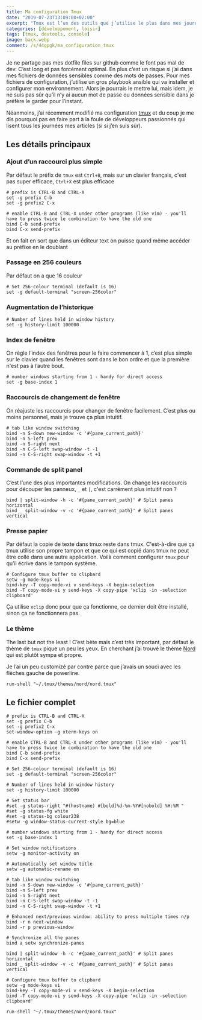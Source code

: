 ```yaml
---
title: Ma configuration Tmux
date: "2019-07-23T13:09:00+02:00"
excerpt: "Tmux est l’un des outils que j’utilise le plus dans mes journées, voici donc la configuration que j’utilise"
categories: [développement, loisir]
tags: [tmux, devtools, console]
image: back.webp
comment: /s/44gpgk/ma_configuration_tmux
---
```


Je ne partage pas mes dotfile files sur github comme le font pas mal de dev. C’est long et pas forcément optimal. En plus c’est un risque si j’ai dans mes fichiers de données sensibles comme des mots de passes. Pour mes fichiers de configuration, j’utilise un gros playbook ansible qui va installer et configurer mon environnement. Alors je pourrais le mettre lui, mais idem, je ne suis pas sûr qu’il n’y ai aucun mot de passe ou données sensible dans je préfère le garder pour l’instant. 

Néanmoins, j’ai récemment modifié ma configuration [tmux](https://github.com/tmux/tmux/wiki) et du coup je me dis pourquoi pas en faire part à la foule de développeurs passionnés qui lisent tous les journées mes articles (si si j’en suis sûr).

<!-- more -->

## Les détails principaux
### Ajout d’un raccourci plus simple

Par défaut le préfix de `tmux` est `Ctrl+B`, mais sur un clavier français, c'est pas super efficace, `Ctrl+X` est plus efficace

```plain
# prefix is CTRL-B and CTRL-X
set -g prefix C-b
set -g prefix2 C-x

# enable CTRL-B and CTRL-X under other programs (like vim) - you'll have to press twice le combination to have the old one
bind C-b send-prefix
bind C-x send-prefix
```

Et on fait en sort que dans un éditeur text on puisse quand même accéder au préfixe en le doublant

### Passage en 256 couleurs

Par défaut on a que 16 couleur

```plain
# Set 256-colour terminal (default is 16)
set -g default-terminal "screen-256color"
```

### Augmentation de l’historique

```plain
# Number of lines held in window history
set -g history-limit 100000
```

### Index de fenêtre

On règle l’index des fenêtres pour le faire commencer à 1, c’est plus simple sur le clavier quand les fenêtres sont dans le bon ordre et que la première n'est pas à l’autre bout.

```plain
# number windows starting from 1 - handy for direct access
set -g base-index 1
```

### Raccourcis de changement de fenêtre

On réajuste les raccourcis pour changer de fenêtre facilement. C’est plus ou moins personnel, mais je trouve ça plus intuitif.

```plain
# tab like window switching
bind -n S-down new-window -c '#{pane_current_path}'
bind -n S-left prev
bind -n S-right next
bind -n C-S-left swap-window -t -1
bind -n C-S-right swap-window -t +1
```

### Commande de split panel

C’est l’une des plus importantes modifications. On change les raccourcis pour découper les panneux, `_` et `|`, c'est carrément plus intuitif non ?

```plain
bind | split-window -h -c '#{pane_current_path}' # Split panes horizontal
bind _ split-window -v -c '#{pane_current_path}' # Split panes vertical
```

### Presse papier

Par défaut la copie de texte dans tmux reste dans tmux. C'est-à-dire que ça tmux utilise son propre tampon et que ce qui est copié dans tmux ne peut être collé dans une autre application. Voilà comment configurer `tmux` pour qu’il écrive dans le tampon système.

```plain
# Configure tmux buffer to clipbard
setw -g mode-keys vi
bind-key -T copy-mode-vi v send-keys -X begin-selection
bind -T copy-mode-vi y send-keys -X copy-pipe 'xclip -in -selection clipboard'
```

Ça utilise `xclip` donc pour que ça fonctionne, ce dernier doit être installé, sinon ça ne fonctionnera pas.

### Le thème

The last but not the least ! C’est bète mais c’est très important, par défaut le thème de `tmux` pique un peu les yeux. En cherchant j’ai trouvé le thème 
[Nord](https://www.nordtheme.com/ports/tmux) qui est plutôt sympa et propre.

Je l’ai un peu customizé par contre parce que j’avais un souci avec les flèches gauche de powerline.

```plain
run-shell "~/.tmux/themes/nord/nord.tmux"
```

## Le fichier complet

```plain
# prefix is CTRL-B and CTRL-X
set -g prefix C-b
set -g prefix2 C-x
set-window-option -g xterm-keys on

# enable CTRL-B and CTRL-X under other programs (like vim) - you'll have to press twice le combination to have the old one
bind C-b send-prefix
bind C-x send-prefix

# Set 256-colour terminal (default is 16)
set -g default-terminal "screen-256color"

# Number of lines held in window history
set -g history-limit 100000

# Set status bar
#set -g status-right "#(hostname) #[bold]%d-%m-%Y#[nobold] %H:%M "
#set -g status-fg white
#set -g status-bg colour238
#setw -g window-status-current-style bg=blue

# number windows starting from 1 - handy for direct access
set -g base-index 1

# Set window notifications
setw -g monitor-activity on

# Automatically set window title
setw -g automatic-rename on

# tab like window switching
bind -n S-down new-window -c '#{pane_current_path}'
bind -n S-left prev
bind -n S-right next
bind -n C-S-left swap-window -t -1
bind -n C-S-right swap-window -t +1

# Enhanced next/previous window: ability to press multiple times n/p
bind -r n next-window
bind -r p previous-window

# Synchronize all the panes
bind a setw synchronize-panes

bind | split-window -h -c '#{pane_current_path}' # Split panes horizontal
bind _ split-window -v -c '#{pane_current_path}' # Split panes vertical

# Configure tmux buffer to clipbard
setw -g mode-keys vi
bind-key -T copy-mode-vi v send-keys -X begin-selection
bind -T copy-mode-vi y send-keys -X copy-pipe 'xclip -in -selection clipboard'

run-shell "~/.tmux/themes/nord/nord.tmux"
```